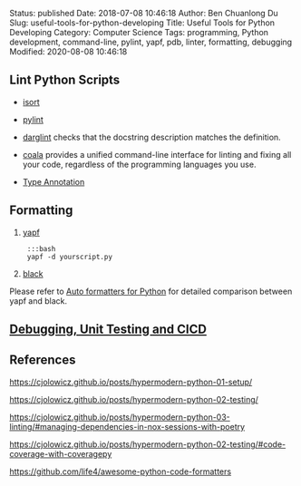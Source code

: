 Status: published
Date: 2018-07-08 10:46:18
Author: Ben Chuanlong Du
Slug: useful-tools-for-python-developing
Title: Useful Tools for Python Developing
Category: Computer Science
Tags: programming, Python development, command-line, pylint, yapf, pdb, linter, formatting, debugging
Modified: 2020-08-08 10:46:18


## Lint Python Scripts

- [isort](http://www.legendu.net/misc/blog/sort-python-imports-using-isort/)

- [pylint](http://www.legendu.net/misc/blog/pylint-tips/)

- [darglint](https://github.com/terrencepreilly/darglint) checks that the docstring description matches the definition.

- [coala](https://github.com/coala/coala/) provides a unified command-line interface 
    for linting and fixing all your code, regardless of the programming languages you use.

- [Type Annotation](http://www.legendu.net/misc/blog/type-annotation-in-python/)

## Formatting

1. [yapf](https://github.com/google/yapf)

        :::bash
        yapf -d yourscript.py

2. [black](https://github.com/ambv/black)

Please refer to 
[Auto formatters for Python](https://medium.com/3yourmind/auto-formatters-for-python-8925065f9505)
for detailed comparison between yapf and black.

## [Debugging, Unit Testing and CICD](http://www.legendu.net/misc/blog/unit-testing-debugging-python/)

## References


https://cjolowicz.github.io/posts/hypermodern-python-01-setup/

https://cjolowicz.github.io/posts/hypermodern-python-02-testing/

https://cjolowicz.github.io/posts/hypermodern-python-03-linting/#managing-dependencies-in-nox-sessions-with-poetry

https://cjolowicz.github.io/posts/hypermodern-python-02-testing/#code-coverage-with-coveragepy

https://github.com/life4/awesome-python-code-formatters